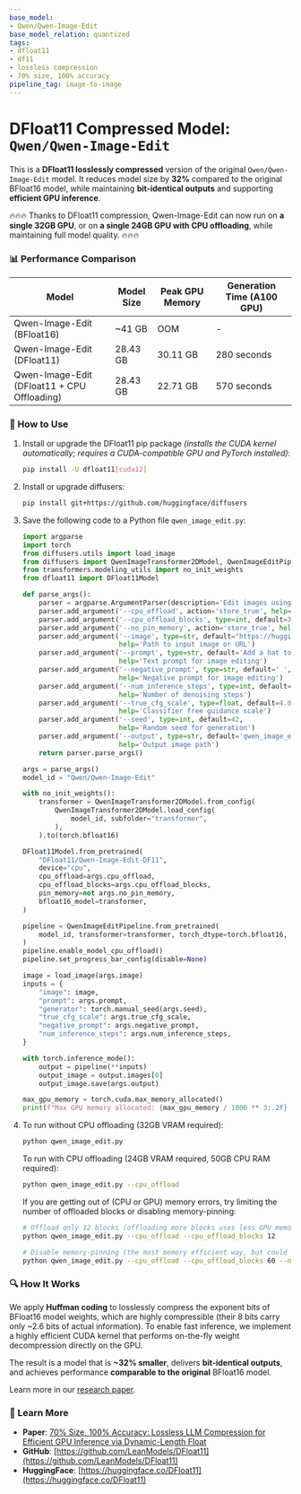 ```yaml
---
base_model:
- Qwen/Qwen-Image-Edit
base_model_relation: quantized
tags:
- dfloat11
- df11
- lossless compression
- 70% size, 100% accuracy
pipeline_tag: image-to-image
---
```


# DFloat11 Compressed Model: `Qwen/Qwen-Image-Edit`

This is a **DFloat11 losslessly compressed** version of the original `Qwen/Qwen-Image-Edit` model. It reduces model size by **32%** compared to the original BFloat16 model, while maintaining **bit-identical outputs** and supporting **efficient GPU inference**.

🔥🔥🔥 Thanks to DFloat11 compression, Qwen-Image-Edit can now run on **a single 32GB GPU**, or on **a single 24GB GPU with CPU offloading**, while maintaining full model quality. 🔥🔥🔥

### 📊 Performance Comparison

| Model                                          | Model Size | Peak GPU Memory                              | Generation Time (A100 GPU) |
|------------------------------------------------|------------|----------------------------------------------|----------------------------|
| Qwen-Image-Edit (BFloat16)                     | ~41 GB     | OOM                                          | -                          |
| Qwen-Image-Edit (DFloat11)                     | 28.43 GB   | 30.11 GB                                     | 280 seconds                |
| Qwen-Image-Edit (DFloat11 + CPU Offloading)    | 28.43 GB   | 22.71 GB                                     | 570 seconds                |

### 🔧 How to Use

1. Install or upgrade the DFloat11 pip package *(installs the CUDA kernel automatically; requires a CUDA-compatible GPU and PyTorch installed)*:

    ```bash
    pip install -U dfloat11[cuda12]
    ```

2. Install or upgrade diffusers:

    ```bash
    pip install git+https://github.com/huggingface/diffusers
    ```

3. Save the following code to a Python file `qwen_image_edit.py`:

    ```python
    import argparse
    import torch
    from diffusers.utils import load_image
    from diffusers import QwenImageTransformer2DModel, QwenImageEditPipeline
    from transformers.modeling_utils import no_init_weights
    from dfloat11 import DFloat11Model

    def parse_args():
        parser = argparse.ArgumentParser(description='Edit images using Qwen-Image-Edit model')
        parser.add_argument('--cpu_offload', action='store_true', help='Enable CPU offloading')
        parser.add_argument('--cpu_offload_blocks', type=int, default=30, help='Number of transformer blocks to offload to CPU')
        parser.add_argument('--no_pin_memory', action='store_true', help='Disable memory pinning')
        parser.add_argument('--image', type=str, default="https://huggingface.co/datasets/huggingface/documentation-images/resolve/main/diffusers/cat.png",
                            help='Path to input image or URL')
        parser.add_argument('--prompt', type=str, default='Add a hat to the cat.',
                            help='Text prompt for image editing')
        parser.add_argument('--negative_prompt', type=str, default=' ',
                            help='Negative prompt for image editing')
        parser.add_argument('--num_inference_steps', type=int, default=50,
                            help='Number of denoising steps')
        parser.add_argument('--true_cfg_scale', type=float, default=4.0,
                            help='Classifier free guidance scale')
        parser.add_argument('--seed', type=int, default=42,
                            help='Random seed for generation')
        parser.add_argument('--output', type=str, default='qwen_image_edit.png',
                            help='Output image path')
        return parser.parse_args()

    args = parse_args()
    model_id = "Qwen/Qwen-Image-Edit"

    with no_init_weights():
        transformer = QwenImageTransformer2DModel.from_config(
            QwenImageTransformer2DModel.load_config(
                model_id, subfolder="transformer",
            ),
        ).to(torch.bfloat16)

    DFloat11Model.from_pretrained(
        "DFloat11/Qwen-Image-Edit-DF11",
        device="cpu",
        cpu_offload=args.cpu_offload,
        cpu_offload_blocks=args.cpu_offload_blocks,
        pin_memory=not args.no_pin_memory,
        bfloat16_model=transformer,
    )

    pipeline = QwenImageEditPipeline.from_pretrained(
        model_id, transformer=transformer, torch_dtype=torch.bfloat16,
    )
    pipeline.enable_model_cpu_offload()
    pipeline.set_progress_bar_config(disable=None)

    image = load_image(args.image)
    inputs = {
        "image": image,
        "prompt": args.prompt,
        "generator": torch.manual_seed(args.seed),
        "true_cfg_scale": args.true_cfg_scale,
        "negative_prompt": args.negative_prompt,
        "num_inference_steps": args.num_inference_steps,
    }

    with torch.inference_mode():
        output = pipeline(**inputs)
        output_image = output.images[0]
        output_image.save(args.output)

    max_gpu_memory = torch.cuda.max_memory_allocated()
    print(f"Max GPU memory allocated: {max_gpu_memory / 1000 ** 3:.2f} GB")
    ```

4. To run without CPU offloading (32GB VRAM required):
    ```bash
    python qwen_image_edit.py
    ```

    To run with CPU offloading (24GB VRAM required, 50GB CPU RAM required):
    ```bash
    python qwen_image_edit.py --cpu_offload
    ```

    If you are getting out of (CPU or GPU) memory errors, try limiting the number of offloaded blocks or disabling memory-pinning:
    ```bash
    # Offload only 12 blocks (offloading more blocks uses less GPU memory and more CPU memory; offloading less blocks is faster):
    python qwen_image_edit.py --cpu_offload --cpu_offload_blocks 12

    # Disable memory-pinning (the most memory efficient way, but could be slower):
    python qwen_image_edit.py --cpu_offload --cpu_offload_blocks 60 --no_pin_memory
    ```

### 🔍 How It Works

We apply **Huffman coding** to losslessly compress the exponent bits of BFloat16 model weights, which are highly compressible (their 8 bits carry only ~2.6 bits of actual information). To enable fast inference, we implement a highly efficient CUDA kernel that performs on-the-fly weight decompression directly on the GPU.

The result is a model that is **~32% smaller**, delivers **bit-identical outputs**, and achieves performance **comparable to the original** BFloat16 model.

Learn more in our [research paper](https://arxiv.org/abs/2504.11651).

### 📄 Learn More

* **Paper**: [70% Size, 100% Accuracy: Lossless LLM Compression for Efficient GPU Inference via Dynamic-Length Float](https://arxiv.org/abs/2504.11651)
* **GitHub**: [https://github.com/LeanModels/DFloat11](https://github.com/LeanModels/DFloat11)
* **HuggingFace**: [https://huggingface.co/DFloat11](https://huggingface.co/DFloat11)
